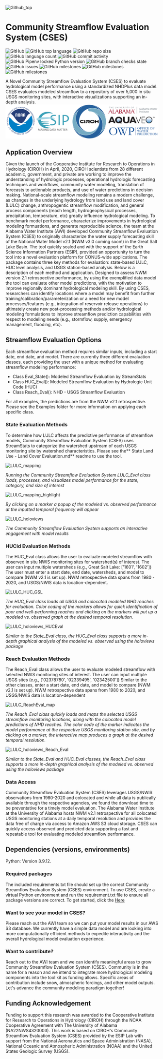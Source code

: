 
![Github_top](https://user-images.githubusercontent.com/33735397/206313977-e67ba652-3340-4a1b-b1d1-141d8d5001f2.PNG)

# Community Streamflow Evaluation System (CSES)

![GitHub](https://img.shields.io/github/license/whitelightning450/Community-Streamflow-Evaluation-System?logo=GitHub&style=plastic)
![GitHub top language](https://img.shields.io/github/languages/top/whitelightning450/Community-Streamflow-Evaluation-System?style=plastic)
![GitHub repo size](https://img.shields.io/github/repo-size/whitelightning450/Community-Streamflow-Evaluation-System?logo=Github&style=plastic)
![GitHub language count](https://img.shields.io/github/languages/count/whitelightning450/Community-Streamflow-Evaluation-System?style=plastic)
![GitHub commit activity](https://img.shields.io/github/commit-activity/m/whitelightning450/Community-Streamflow-Evaluation-System?style=plastic)
![GitHub Pipenv locked Python version](https://img.shields.io/github/pipenv/locked/python-version/whitelightning450/Community-Streamflow-Evaluation-System?style=plastic)
![GitHub branch checks state](https://img.shields.io/github/checks-status/whitelightning450/Community-Streamflow-Evaluation-System/main?style=plastic)
![GitHub issues](https://img.shields.io/github/issues/whitelightning450/Community-Streamflow-Evaluation-System?style=plastic)
![GitHub milestones](https://img.shields.io/github/milestones/closed/whitelightning450/Community-Streamflow-Evaluation-System?style=plastic)
![GitHub milestones](https://img.shields.io/github/milestones/open/whitelightning450/Community-Streamflow-Evaluation-System?style=plastic)
![GitHub milestones](https://img.shields.io/github/milestones/open/whitelightning450/Community-Streamflow-Evaluation-System?style=plastic)

A Novel Community Streamflow Evaluation System (CSES) to evaluate hydrological model performance using a standardized NHDPlus data model.
CSES evaluates modeled streamflow to a repository of over 5,000 in situ USGS monitoring sites, with interactive visualizations supporting an in-depth analysis.
![SupportLogo](./Images/SupportLogo.JPG)
## Application Overview
Given the launch of the Cooperative Institute for Research to Operations in Hydrology (CIROH) in April, 2020, CIROH scientists from 28 different academic, government, and private are working to improve the understanding of hydrologic processes, operational hydrologic forecasting techniques and workflows, community water modeling, translation of forecasts to actionable products, and use of water predictions in decision making. National-scale streamflow modeling remains a modern challenge, as changes in the underlying hydrology from land use and land cover (LULC) change, anthropogentic streamflow modification, and general process components (reach length, hydrogeophysical processes, precipitation, temperature, etc) greatly influence hydrological modeling. To benchmark model performance, characterize improvements in hydrological modeling formuations, and generate reproducible science, the team at the Alabama Water Institute (AWI) developed Community Streamflow Evaluation System (CSES) to originally characterize the water supply forecasting skill of the National Water Model v2.1 (NWM v3.0 coming soon!) in the Great Salt Lake Basin. The tool quickly scaled and with the support of the Earth Science Information Partners (ESIP), provided an opportunity to turn the tool into a novel evaluation platform for CONUS-wide applications. The package contains three key methods for evaluation: state-based LULC, HUC level analysis, and USGS station-based analysis. Below is a description of each method and application.
Designed to assess NWM version 2.1 retrospective performance, by using the exemplified data model the tool can evaluate other model predictions, with the motivation to improve regionally dominant hydrological modeling skill.
By using CSES, researchers can identify locations where a model may benefit from further training/calibration/parameterization or a need for new model processes/features (e.g., integration of reservoir release operations) to ultimately create new post-processing methods and/or hydrological modeling formulations to improve streamflow prediction capabilities with respect to modeling needs (e.g., stormflow, supply, emergency management, flooding, etc).   

## Streamflow Evaluation Options
Each streamflow evaluation method requires similar inputs, including a start date, end date, and model.
There are currently three different evaluation classes, each providing the user with a unique method for evaluating streamflow modeling performance:
- Class Eval_State(): Modeled Streamflow Evaluation by StreamStats
- Class HUC_Eval(): Modeled Streamflow Evaluation by Hydrologic Unit Code (HUC)
- Class Reach_Eval(): NHD - USGS Streamflow Evaluation

For all examples, the predictions are from the NWM v2.1 retrospective. 
Please see the Examples folder for more information on applying each specific class.

### State Evaluation Methods
To determine how LULC affects the predictive performance of streamflow models, Community Streamflow Evaluation System (CSES) uses StreamStats to categorize the watershed upstream of each USGS monitoring site by watershed characteristics.
Please see the** State Land Use - Land Cover Evaluation.md** readme to use the tool.

![LULC_mapping](https://user-images.githubusercontent.com/33735397/205775870-5efab8e2-57ce-4ecb-b6c1-012909ece220.PNG)


_Running the Community Streamflow Evaluation System LULC_Eval class loads, processes, and visualizes model performance for the state, category, and size of interest_

![LULC_mapping_highlight](https://user-images.githubusercontent.com/33735397/205776459-355507b4-2036-4eca-8bb3-fc88debbebef.PNG)

_By clicking on a marker a popup of the modeled vs. observed performance at the inputted temporal frequency will appear_

![LULC_holoviews](https://user-images.githubusercontent.com/33735397/205777709-65a8e6d8-0d7a-42e5-81b3-819462cb6e6a.PNG)

_The Community Streamflow Evaluation System supports an interactive engagement with model results_



### HUCid Evaluation Methods
The HUC_Eval class allows the user to evaluate modeled streamflow with observed in situ NWIS monitoring sites  for watershed(s) of interest. 
The user can input multiple watersheds (e.g., Great Salt Lake: ['1601', '1602'])
The user must enter a start date, end date, watersheds, and model to compare (NWM v2.1 is set up).
NWM retrospective data spans from 1980 - 2020, and USGS/NWIS data is location-dependent.

![LULC_HUC_GSL](https://user-images.githubusercontent.com/33735397/206265320-7c640b40-830e-41ed-8e3f-67a2b20984c5.PNG)

_The HUC_Eval class loads all USGS and colocated modeled NHD reaches for evaluation.
Color coding of the markers allows for quick identification of poor and well-performing reaches and clicking on the markers will put up a modeled vs. observed graph at the desired temporal resolution._

![LULC_holoviews_HUCEval](https://user-images.githubusercontent.com/33735397/206265779-5417343f-ed40-4704-b8bc-12ada2672259.PNG)

_Similar to the State_Eval class, the HUC_Eval class supports a more in-depth graphical analysis of the modeled vs. observed using the holoviews package_

### Reach Evaluation Methods

The Reach_Eval class allows the user to evaluate modeled streamflow with selected NWIS monitoring sites of interest. 
The user can input multiple USGS sites (e.g., ['02378780', '02339495', '02342500'])
Similar to the other classes, enter a start date, end date, and model to compare (NWM v2.1 is set up).
NWM retrospective data spans from 1980 to 2020, and USGS/NWIS data is location-dependent


![LULC_ReachEval_map](https://user-images.githubusercontent.com/33735397/206266617-f06c9836-0193-4f6f-94f9-11982272d34d.PNG)

_The Reach_Eval class quickly loads and maps the selected USGS streamflow monitoring locations, along with the colocated model predictions of NHD reaches.
The color code of the marker indicates the model performance at the respective USGS monitoring station site, and by clicking on a marker, the interactive map produces a graph at the desired temporal resolution._


![LULC_holoviews_Reach_Eval](https://user-images.githubusercontent.com/33735397/206267196-749bb94d-aa57-4d24-9b4e-97e7567e1fc0.PNG)

_Similar to the State_Eval and HUC_Eval classes, the Reach_Eval class supports a more in-depth graphical analysis of the modeled vs. observed using the holoviews package_

### Data Access
Community Streamflow Evaluation System (CSES) leverages USGS/NWIS observations from 1980-2020 and colocated and while all data is publically available through the respective agencies, we found the download time to be preventative for a timely model evaluation. 
The Alabama Water Institute at the University of Alabama hosts NWM v2.1 retrospective for all colocated USGS monitoring stations at a daily temporal resolution and provides the data free of charge via access to Amazon AWS S3 cloud storage.
CSES can quickly access observed and predicted data supporting a fast and repeatable tool for evaluating modeled streamflow performance.

## Dependencies (versions, environments)
Python: Version 3.9.12. 

### Required packages
The included requirements.txt file should set up the correct Community Streamflow Evaluation System (CSES) environment.
To use CSES, create a virtual Python environment and run the requirement.txt file to ensure all package versions are correct.
To get started, click the [Here](./Getting%20Started.md)

### Want to see your model in CSES?
Please reach out the AWI team so we can put your model results in our AWS S3 database. We currently have a simple data model and are looking into more computationally efficient methods to expedite interactivity and the overall hydrological model evaluation experience.

### Want to contribute?
Reach out to the AWI team and we can identify meaningful areas to grow Community Streamflow Evaluation System (CSES). Community is in the name for a reason and we intend to integrate more hydrological modeling components into the tool kit as funding allows. Specific areas of contribution include snow, atmospheric forcings, and other model outputs. Let's advance the community modeling paradigm together!

## Funding Acknowledgement
Funding to support this research was awarded to the Cooperative Institute for Research to Operations in Hydrology (CIROH) through the NOAA Cooperative Agreement with The University of Alabama (NA22NWS4320003). This work is based on CIROH's Community Streamflow Evaluation System (CSES) provided by the ESIP Lab with support from the National Aeronautics and Space Administration (NASA), National Oceanic and Atmospheric Administration (NOAA) and the United States Geologic Survey (USGS).
